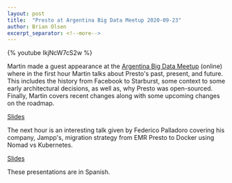 ```yaml
---
layout: post
title:  "Presto at Argentina Big Data Meetup 2020-09-23"
author: Brian Olsen
excerpt_separator: <!--more-->
---
```


{% youtube IkjNcW7cS2w %}

Martin made a guest appearance at the 
[Argentina Big Data Meetup](https://www.meetup.com/Argentina-Big-Data-Meetup/)
(online) where in the first hour Martin talks about Presto's past, present, and
future. This includes the history from Facebook to Starburst, some context to
some early architectural decisions, as well as, why Presto was open-sourced. 
Finally, Martin covers recent changes along with some upcoming changes on the
roadmap.

[Slides](/assets/blog/argentina-big-data-meetup/Presto%20-%20Big%20Data%20Meetup%20Argentina%202020-09-23.pdf)

The next hour is an interesting talk given by Federico Palladoro covering his
company, Jampp's, migration strategy from EMR Presto to Docker using Nomad vs
Kubernetes.

[Slides](/assets/blog/argentina-big-data-meetup/Big%20Data%20Meetup_%20Presto%20on%20Docker.pdf)

These presentations are in Spanish.





<!--more-->